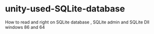 # unity-used-SQLite-database
How to read and right  on SQLite database ,  SQLite admin  and SQLite Dll windows 86 and 64
